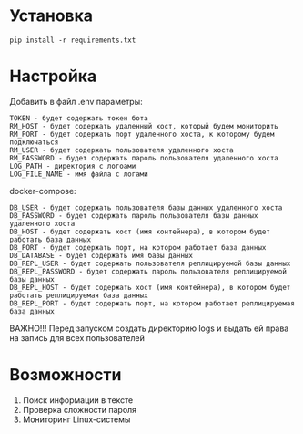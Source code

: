 # Установка

```
pip install -r requirements.txt
```

# Настройка 

Добавить в файл .env параметры:
```
TOKEN - будет содержать токен бота
RM_HOST - будет содержать удаленный хост, который будем мониторить
RM_PORT - будет содержать порт удаленного хоста, к которому будем подключаться
RM_USER - будет содержать пользователя удаленного хоста
RM_PASSWORD - будет содержать пароль пользователя удаленного хоста
LOG_PATH - директория с логоами
LOG_FILE_NAME - имя файла с логами
```

docker-compose:
```
DB_USER - будет содержать пользователя базы данных удаленного хоста
DB_PASSWORD - будет содержать пароль пользователя базы данных удаленного хоста
DB_HOST - будет содержать хост (имя контейнера), в котором будет работать база данных
DB_PORT - будет содержать порт, на котором работает база данных
DB_DATABASE - будет содержать имя базы данных
DB_REPL_USER - будет содержать пользователя реплицируемой базы данных
DB_REPL_PASSWORD - будет содержать пароль пользователя реплицируемой базы данных
DB_REPL_HOST - будет содержать хост (имя контейнера), в котором будет работать реплицируемая база данных
DB_REPL_PORT - будет содержать порт, на котором работает реплицируемая база данных
```

ВАЖНО!!! Перед запуском создать директорию logs и выдать ей права на запись для всех пользователей

# Возможности

1. Поиск информации в тексте
2. Проверка сложности пароля
3. Мониторинг Linux-системы
